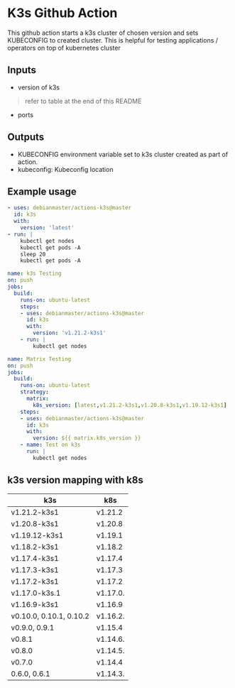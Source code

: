 # K3s Github Action

This github action starts a k3s cluster of chosen version and sets KUBECONFIG to created cluster.
This is helpful for testing applications /  operators on top of kubernetes cluster

## Inputs
* version of k3s  
> refer to table at the end of this README
* ports

## Outputs
* KUBECONFIG environment variable set to k3s cluster created as part of action.
* kubeconfig: Kubeconfig location 
## Example usage
```yaml
- uses: debianmaster/actions-k3s@master
  id: k3s
  with:
    version: 'latest'
- run: |
    kubectl get nodes
    kubectl get pods -A
    sleep 20
    kubectl get pods -A
```
```yaml
name: k3s Testing
on: push
jobs:
  build:
    runs-on: ubuntu-latest
    steps:
    - uses: debianmaster/actions-k3s@master
      id: k3s
      with:
        version: 'v1.21.2-k3s1'
    - run: |
        kubectl get nodes
```

```yaml
name: Matrix Testing
on: push
jobs:
  build:
    runs-on: ubuntu-latest
    strategy:
      matrix:
        k8s_version: [latest,v1.21.2-k3s1,v1.20.8-k3s1,v1.19.12-k3s1]
    steps:
    - uses: debianmaster/actions-k3s@master
      id: k3s
      with:
        version: ${{ matrix.k8s_version }}
    - name: Test on k3s
      run: |
        kubectl get nodes
```

## k3s version mapping with k8s
| k3s                       | k8s      |
|---------------------------|----------|
| v1.21.2-k3s1              | v1.21.2  |
| v1.20.8-k3s1              | v1.20.8  |
| v1.19.12-k3s1             | v1.19.1  |
| v1.18.2-k3s1              | v1.18.2  |
| v1.17.4-k3s1              | v1.17.4  |
| v1.17.3-k3s1              | v1.17.3  |
| v1.17.2-k3s1              | v1.17.2  |
| v1.17.0-k3s.1             | v1.17.0. |
| v1.16.9-k3s1              | v1.16.9  |
| v0.10.0, 0.10.1, 0.10.2   | v1.16.2. |
| v0.9.0, 0.9.1             | v1.15.4  |
| v0.8.1                    | v1.14.6. |
| v0.8.0                    | v1.14.5. |
| v0.7.0                    | v1.14.4  |
| 0.6.0, 0.6.1              | v1.14.3. |